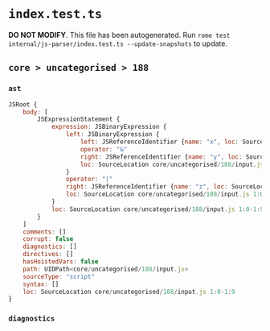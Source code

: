 # `index.test.ts`

**DO NOT MODIFY**. This file has been autogenerated. Run `rome test internal/js-parser/index.test.ts --update-snapshots` to update.

## `core > uncategorised > 188`

### `ast`

```javascript
JSRoot {
	body: [
		JSExpressionStatement {
			expression: JSBinaryExpression {
				left: JSBinaryExpression {
					left: JSReferenceIdentifier {name: "x", loc: SourceLocation core/uncategorised/188/input.js 1:0-1:1 (x)}
					operator: "&"
					right: JSReferenceIdentifier {name: "y", loc: SourceLocation core/uncategorised/188/input.js 1:4-1:5 (y)}
					loc: SourceLocation core/uncategorised/188/input.js 1:0-1:5
				}
				operator: "|"
				right: JSReferenceIdentifier {name: "z", loc: SourceLocation core/uncategorised/188/input.js 1:8-1:9 (z)}
				loc: SourceLocation core/uncategorised/188/input.js 1:0-1:9
			}
			loc: SourceLocation core/uncategorised/188/input.js 1:0-1:9
		}
	]
	comments: []
	corrupt: false
	diagnostics: []
	directives: []
	hasHoistedVars: false
	path: UIDPath<core/uncategorised/188/input.js>
	sourceType: "script"
	syntax: []
	loc: SourceLocation core/uncategorised/188/input.js 1:0-1:9
}
```

### `diagnostics`

```

```

